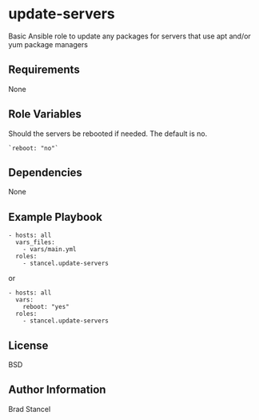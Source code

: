 update-servers
=========

Basic Ansible role to update any packages for servers that use apt and/or yum package managers

Requirements
------------

None

Role Variables
--------------

Should the servers be rebooted if needed. The default is no.

	`reboot: "no"`

Dependencies
------------

None

Example Playbook
----------------

	- hosts: all
	  vars_files:
	    - vars/main.yml
	  roles:
	    - stancel.update-servers


or 


	- hosts: all
	  vars:
		reboot: "yes"
	  roles:
	    - stancel.update-servers 

License
-------

BSD

Author Information
------------------

Brad Stancel
